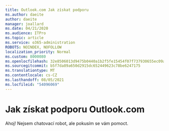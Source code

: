 ```yaml
---
title: Outlook.com Jak získat podporu
ms.author: daeite
author: daeite
manager: joallard
ms.date: 04/21/2020
ms.audience: ITPro
ms.topic: article
ms.service: o365-administration
ROBOTS: NOINDEX, NOFOLLOW
localization_priority: Normal
ms.custom: 8000080
ms.openlocfilehash: 32e8506013d9475b0440a1b2f5fe15454f07f737930655ec09aab7683d5f39e5
ms.sourcegitcommit: b5f7da89a650d2915dc652449623c78be6247175
ms.translationtype: MT
ms.contentlocale: cs-CZ
ms.lasthandoff: 08/05/2021
ms.locfileid: "54096069"
---
```

# <a name="how-to-get-outlookcom-support"></a>Jak získat podporu Outlook.com

Ahoj!
Nejsem chatovací robot, ale pokusím se vám pomoct.


